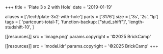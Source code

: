 +++
title = 'Plate 3 x 2 with Hole'
date  = '2019-01-19'

aliases = ['/tech/plate-3x2-with-hole']
parts = ['3176']
size  = ['3s', '2s', '1p']
tags  = [
  'partcount-total-1',
  'function-backup: ["stud_shift"]',
  'length-studshift-10',
]

[[resources]]
src              = 'image.png'
params.copyright = '©2025 BrickCamp'

[[resources]]
src              = 'model.ldr'
params.copyright = '©2025 BrickCamp'
+++
